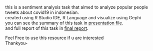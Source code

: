 this is a sentiment analysis task that aimed to analyze popular people tweets about covid19 in indonesian.<br>
created using R Studio IDE, R Language and visualize using Gephi<br>
you can see the summary of this task in [presentation file](https://github.com/IrvnC/Information-retrieval-and-sentiment-analysis-task/blob/main/COVID%2019%20TWEETS%20USING%20R/Presentation.pdf).<br>
and full report of this task in [final report](https://github.com/IrvnC/Information-retrieval-and-sentiment-analysis-task/blob/main/COVID%2019%20TWEETS%20USING%20R/Final%20Report.pdf).<br>

Feel Free to use this resource if u are interested<br>
Thankyou-
